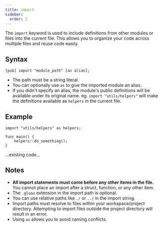 ```yaml
---
title: import
sidebar:
  order: 2
---
```


The `import` keyword is used to include definitions from other modules or files into the current file. This allows you to organize your code across multiple files and reuse code easily.

## Syntax

```gluax
[pub] import "module_path" [as alias];
```

- The path must be a string literal.
- You can optionally use `as` to give the imported module an alias.
- If you didn't specify an alias, the module's public definitions will be available under its original name. eg. `import "utils/helpers"` will make the definitions available as `helpers` in the current file.

## Example

```gluax
import "utils/helpers" as helpers;

func main() {
    helpers::do_something();
}
```

...existing code...

## Notes

- **All import statements must come before any other items in the file.** You cannot place an import after a struct, function, or any other item.
- The `.gluax` extension in the import path is optional.
- You can use relative paths like `./` or `../` in the import string.
- Import paths must resolve to files within your workspace/project directory. Attempting to import files outside the project directory will result in an error.
- Using `as` allows you to avoid naming conflicts.
